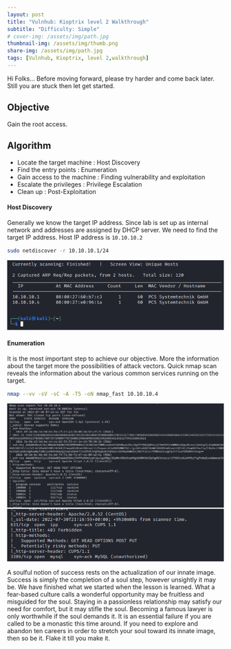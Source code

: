 ```yaml
---
layout: post
title: "Vulnhub: Kioptrix level 2 Walkthrough"
subtitle: "Difficulty: Simple"
# cover-img: /assets/img/path.jpg
thumbnail-img: /assets/img/thumb.png
share-img: /assets/img/path.jpg
tags: [Vulnhub, Kioptrix, level 2,walkthrough]
---
```


Hi Folks...
Before moving forward, please try harder and come back later. Still you are stuck then let get started.

## Objective
Gain the root access.

## Algorithm
- Locate the target machine : Host Discovery
- Find the entry points : Enumeration
- Gain access to the machine : Finding vulnerability and exploitation
- Escalate the privileges : Privilege Escalation
- Clean up : Post-Exploitation

#### Host Discovery
Generally we know the target IP address. Since lab is set up as internal network and addresses are assigned by DHCP server. We need to find the target IP address. Host IP address is ```10.10.10.2```
```bash
sudo netdiscover -r 10.10.10.1/24
```
![sudo netdiscover -r \<ip-range\>](/assets/img/vulnhub/kioptrix/lvl2/kioptrix_lvl2_host_discovery.png "Host Discovery using netdiscover")

#### Enumeration
It is the most important step to achieve our objective. More the information about the target more the possibilities of attack vectors. Quick nmap scan reveals the information about the various common services running on the target.
```bash
nmap --vv -sV -sC -A -T5 -oN nmap_fast 10.10.10.4
```
![nmap results](/assets/img/vulnhub/kioptrix/lvl2/nmap-1.png "nmap scan")
![nmap results](/assets/img/vulnhub/kioptrix/lvl2/nmap-2.png "nmap scan")



A soulful notion of success rests on the actualization of our innate image. Success is simply the completion of a soul step, however unsightly it may be. We have finished what we started when the lesson is learned. What a fear-based culture calls a wonderful opportunity may be fruitless and misguided for the soul. Staying in a passionless relationship may satisfy our need for comfort, but it may stifle the soul. Becoming a famous lawyer is only worthwhile if the soul demands it. It is an essential failure if you are called to be a monastic this time around. If you need to explore and abandon ten careers in order to stretch your soul toward its innate image, then so be it. Flake it till you make it.
